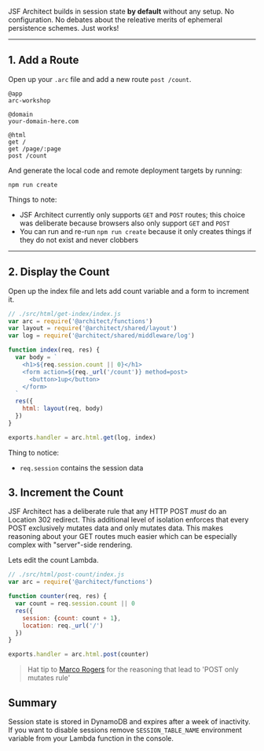 JSF Architect builds in session state **by default** without any setup. No configuration. No debates about the releative merits of ephemeral persistence schemes. Just works!

---
## 1. Add a Route

Open up your `.arc` file and add a new route `post /count`.

```.arc
@app
arc-workshop

@domain
your-domain-here.com

@html
get /
get /page/:page
post /count
```

And generate the local code and remote deployment targets by running:

```
npm run create
```

Things to note:

- JSF Architect currently only supports `GET` and `POST` routes; this choice was deliberate because browsers also only support `GET` and `POST`
- You can run and re-run `npm run create` because it only creates things if they do not exist and never clobbers

---
## 2. Display the Count

Open up the index file and lets add count variable and a form to increment it.

```javascript
// ./src/html/get-index/index.js
var arc = require('@architect/functions')
var layout = require('@architect/shared/layout')
var log = require('@architect/shared/middleware/log')

function index(req, res) {
  var body = `
    <h1>${req.session.count || 0}</h1>
    <form action=${req._url('/count')} method=post>
      <button>1up</button>
    </form>
  `
  res({
    html: layout(req, body)
  })
}

exports.handler = arc.html.get(log, index)
```

Thing to notice:

- `req.session` contains the session data

## 3. Increment the Count

JSF Architect has a deliberate rule that any HTTP POST _must_ do an Location 302 redirect. This additional level of isolation enforces that every POST exclusively mutates data and only mutates data. This makes reasoning about your GET routes much easier which can be especially complex with "server"-side rendering.

Lets edit the count Lambda.

```javascript
// ./src/html/post-count/index.js
var arc = require('@architect/functions')

function counter(req, res) {
  var count = req.session.count || 0
  res({
    session: {count: count + 1},
    location: req._url('/')
  })
}

exports.handler = arc.html.post(counter)
```

> Hat tip to [Marco Rogers](https://twitter.com/polotek) for the reasoning that lead to 'POST only mutates rule'


## Summary

Session state is stored in DynamoDB and expires after a week of inactivity. If you want to disable sessions remove `SESSION_TABLE_NAME` environment variable from your Lambda function in the console.
